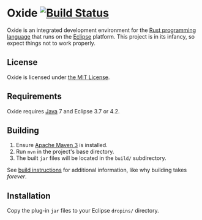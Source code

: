 # Oxide [![Build Status](https://secure.travis-ci.org/ianbollinger/oxide.png)](http://travis-ci.org/ianbollinger/oxide)
Oxide is an integrated development environment for the [Rust programming language](http://rust-lang.org) that runs on the [Eclipse](http://eclipse.org) platform. This project is in its infancy, so expect things not to work properly.

## License
Oxide is licensed under [the MIT License](https://github.com/ianbollinger/oxide/blob/master/LICENSE.txt).

## Requirements
Oxide requires [Java](http://www.java.com) 7 and Eclipse 3.7 or 4.2.

## Building
1. Ensure [Apache Maven 3](http://maven.apache.org) is installed.
2. Run `mvn` in the project's base directory.
3. The built `jar` files will be located in the `build/` subdirectory.

See [build instructions](https://github.com/ianbollinger/oxide/wiki/Building-the-Oxide-plug-in) for additional information, like why building takes *forever*.

## Installation
Copy the plug-in `jar` files to your Eclipse `dropins/` directory.
